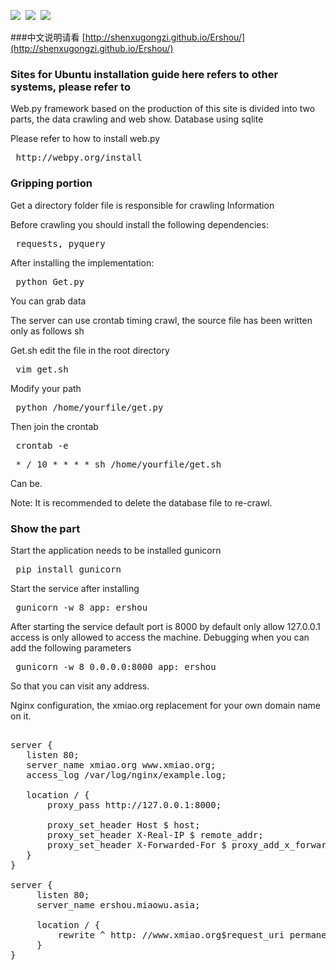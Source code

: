 
![](http://img.shields.io/codeclimate/coverage/github/triAGENS/ashikawa-core.svg) 
&nbsp;![](http://img.shields.io/badge/Python-2.7-green.svg)
&nbsp;![](http://img.shields.io/pypi/l/Django.svg)

###中文说明请看 [http://shenxugongzi.github.io/Ershou/](http://shenxugongzi.github.io/Ershou/)

### Sites for Ubuntu installation guide here refers to other systems, please refer to 

Web.py framework based on the production of this site is divided into two parts, the data crawling and web show. Database using sqlite 

Please refer to how to install web.py 

<pre> http://webpy.org/install </pre> 

### Gripping portion 

Get a directory folder file is responsible for crawling Information 

Before crawling you should install the following dependencies: 


<pre> requests, pyquery </pre> 


After installing the implementation: 


<pre> python Get.py </pre> 


You can grab data 


The server can use crontab timing crawl, the source file has been written only as follows sh 

Get.sh edit the file in the root directory 


<pre> vim get.sh </pre> 


Modify your path 


<pre> python /home/yourfile/get.py </pre> 


Then join the crontab 


<pre> crontab -e </pre> 


<pre> * / 10 * * * * sh /home/yourfile/get.sh </pre> 


Can be. 

Note: It is recommended to delete the database file to re-crawl. 


### Show the part 


Start the application needs to be installed gunicorn 


<pre> pip install gunicorn </pre> 


Start the service after installing 


<pre> gunicorn -w 8 app: ershou </pre> 

After starting the service default port is 8000 by default only allow 127.0.0.1 access is only allowed to access the machine. Debugging when you can add the following parameters 

<pre> gunicorn -w 8 0.0.0.0:8000 app: ershou </pre> 

So that you can visit any address. 

Nginx configuration, the xmiao.org replacement for your own domain name on it. 

<pre> 
server {
   listen 80; 
   server_name xmiao.org www.xmiao.org; 
   access_log /var/log/nginx/example.log; 

   location / {
       proxy_pass http://127.0.0.1:8000; 

       proxy_set_header Host $ host; 
       proxy_set_header X-Real-IP $ remote_addr; 
       proxy_set_header X-Forwarded-For $ proxy_add_x_forwarded_for; 
   } 
} 

server {
     listen 80; 
     server_name ershou.miaowu.asia; 

     location / {
         rewrite ^ http: //www.xmiao.org$request_uri permanent;? 
     } 
} 
</pre>
